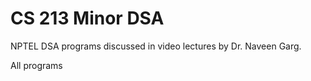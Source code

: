 # CS 213 Minor DSA
NPTEL DSA programs discussed in video lectures by Dr. Naveen Garg.

All programs
